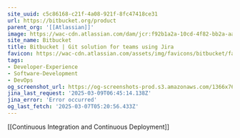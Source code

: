 ```yaml
---
site_uuid: c5c86168-c21f-4a08-921f-8fc47418ce31
url: https://bitbucket.org/product
parent_org: '[[Atlassian]]'
image: https://wac-cdn.atlassian.com/dam/jcr:f92b1a2a-10cd-4f82-bb2a-aa00400f4288/bitbucket-cloud-features-opengraph.png
site_name: Bitbucket
title: Bitbucket | Git solution for teams using Jira
favicon: https://wac-cdn.atlassian.com/assets/img/favicons/bitbucket/favicon-32x32.png
tags:
- Developer-Experience
- Software-Development
- DevOps
og_screenshot_url: https://og-screenshots-prod.s3.amazonaws.com/1366x768/80/false/25ec256781859979688b3c5b80d1d30c2f170db8c32b93acb2f6c38124f15fbe.jpeg
jina_last_request: '2025-03-09T06:45:14.138Z'
jina_error: 'Error occurred'
og_last_fetch: '2025-03-07T05:20:56.433Z'
---
```

[[Continuous Integration and Continuous Deployment]]
